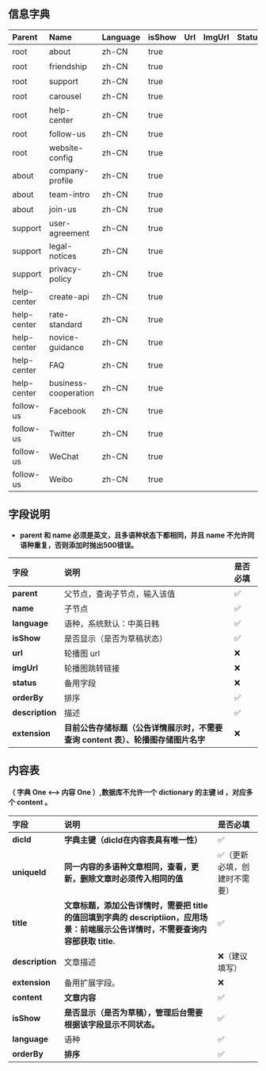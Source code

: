 ## 信息字典

| Parent | Name | Language | isShow | Url | ImgUrl | Status | OrderBy | Descripiton | Extension |
| :--- | :--- | :--- | :--- | :--- | :--- | :--- | :--- | :--- | :--- |
| root | about | zh-CN | true |  |  |  |  | 关于我们 |  |
| root | friendship | zh-CN | true |  |  |  |  | 友情链接 |  |
| root | support | zh-CN | true |  |  |  |  | 用户支持 |  |
| root | carousel | zh-CN | true |  |  |  |  | 首页轮播图 |  |
| root | help-center | zh-CN | true |  |  |  |  | 帮助中心 |  |
| root | follow-us | zh-CN | true |  |  |  |  | 关注我们 |  |
| root | website-config | zh-CN | true |  |  |  |  | 网站配图 |  |
| about | company-profile | zh-CN | true |  |  |  |  | 公司简介 |  |
| about | team-intro | zh-CN | true |  |  |  |  | 团队简介 |  |
| about | join-us | zh-CN | true |  |  |  |  | 加入我们 |  |
| support | user-agreement | zh-CN | true |  |  |  |  | 用户协议 |  |
| support | legal-notices | zh-CN | true |  |  |  |  | 法律声明 |  |
| support | privacy-policy | zh-CN | true |  |  |  |  | 隐私政策 |  |
| help-center | create-api | zh-CN | true |  |  |  |  | 创建 API |  |
| help-center | rate-standard | zh-CN | true |  |  |  |  | 费率标准 |  |
| help-center | novice-guidance | zh-CN | true |  |  |  |  | 新手指导 |  |
| help-center | FAQ | zh-CN | true |  |  |  |  | 常见问题 |  |
| help-center | business-cooperation | zh-CN | true |  |  |  |  | 商务合作 |  |
| follow-us | Facebook | zh-CN | true |  |  |  |  | 脸书 |  |
| follow-us | Twitter | zh-CN | true |  |  |  |  | 推特 |  |
| follow-us | WeChat | zh-CN | true |  |  |  |  | 微信 |  |
| follow-us | Weibo | zh-CN | true |  |  |  |  | 微博 |  |

## 字段说明

* **parent 和 name 必须是英文，且多语种状态下都相同，并且 name 不允许同语种重复，否则添加时抛出500错误。**

| 字段 | 说明 | 是否必填 |
| :--- | :--- | :--- |
| **parent** | 父节点，查询子节点，输入该值 | ✅ |
| **name** | 子节点 | ✅ |
| **language** | 语种，系统默认：中英日韩 | ✅ |
| **isShow** | 是否显示（是否为草稿状态） | ✅ |
| **url** | 轮播图 url | ❌ |
| **imgUrl** | 轮播图跳转链接 | ❌ |
| **status** | 备用字段 | ❌ |
| **orderBy** | 排序 | ✅ |
| **description** | 描述 | ✅ |
| **extension** | **目前公告存储标题（公告详情展示时，不需要查询 content 表）、轮播图存储图片名字** | ❌ |

## 内容表

#### （ 字典 One &lt;--&gt;  内容 One ）,数据库不允许一个 dictionary 的主键 id ，对应多个 content 。

| 字段 | 说明 | 是否必填 |
| :--- | :--- | :--- |
| **dicId** | **字典主键（dicId在内容表具有唯一性）** | ✅ |
| **uniqueId** | **同一内容的多语种文章相同，查看，更新，删除文章时必须传入相同的值** | ✅（更新必填，创建时不需要） |
| **title** | **文章标题，添加公告详情时，需要把 title 的值回填到字典的 descriptiion，应用场景：前端展示公告详情时，不需要查询内容部获取 title.** | ✅ |
| **description** | 文章描述 | ❌（建议填写） |
| **extension** | 备用扩展字段。 | ❌ |
| **content** | **文章内容** | ✅ |
| **isShow** | **是否显示（是否为草稿），管理后台需要根据该字段显示不同状态。** | ✅ |
| **language** | 语种 | ✅ |
| **orderBy** | **排序** | ✅ |



